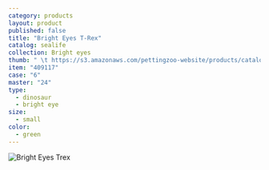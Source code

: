 ```yaml
---
category: products
layout: product
published: false
title: "Bright Eyes T-Rex"
catalog: sealife
collection: Bright eyes
thumb: " \t https://s3.amazonaws.com/pettingzoo-website/products/catalogs/sealife/Product+Images/brighteyet-rex_409117_7_.jpg"
item: "409117"
case: "6"
master: "24"
type: 
  - dinosaur
  - bright eye
size: 
  - small
color: 
  - green
---
```


![Bright Eyes Trex](https://s3.amazonaws.com/pettingzoo-website/products/catalogs/sealife/Product+Images/brighteyet-rex_409117_7_.jpg)